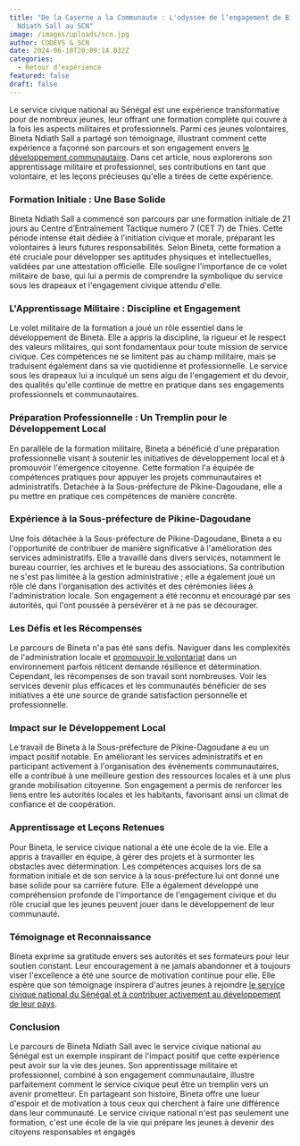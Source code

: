 ```yaml
---
title: "De la Caserne a la Communaute : L'odyssee de l’engagement de Bineta
  Ndiath Sall au SCN"
image: /images/uploads/scn.jpg
author: CODEVS & SCN
date: 2024-06-10T20:09:14.032Z
categories:
  - Retour d’expérience
featured: false
draft: false
---
```

Le service civique national au Sénégal est une expérience transformative pour de nombreux jeunes, leur offrant une formation complète qui couvre à la fois les aspects militaires et professionnels. Parmi ces jeunes volontaires, Bineta Ndiath Sall a partagé son témoignage, illustrant comment cette expérience a façonné son parcours et son engagement envers [le développement communautaire](https://codevsn.org/categories/service-%C3%A0-la-communaut%C3%A9/). Dans cet article, nous explorerons son apprentissage militaire et professionnel, ses contributions en tant que volontaire, et les leçons précieuses qu'elle a tirées de cette expérience.

### Formation Initiale : Une Base Solide

Bineta Ndiath Sall a commencé son parcours par une formation initiale de 21 jours au Centre d’Entraînement Tactique numéro 7 (CET 7) de Thiès. Cette période intense était dédiée à l'initiation civique et morale, préparant les volontaires à leurs futures responsabilités. Selon Bineta, cette formation a été cruciale pour développer ses aptitudes physiques et intellectuelles, validées par une attestation officielle. Elle souligne l'importance de ce volet militaire de base, qui lui a permis de comprendre la symbolique du service sous les drapeaux et l'engagement civique attendu d'elle.

### L'Apprentissage Militaire : Discipline et Engagement

Le volet militaire de la formation a joué un rôle essentiel dans le développement de Bineta. Elle a appris la discipline, la rigueur et le respect des valeurs militaires, qui sont fondamentaux pour toute mission de service civique. Ces compétences ne se limitent pas au champ militaire, mais se traduisent également dans sa vie quotidienne et professionnelle. Le service sous les drapeaux lui a inculqué un sens aigu de l'engagement et du devoir, des qualités qu'elle continue de mettre en pratique dans ses engagements professionnels et communautaires.

### Préparation Professionnelle : Un Tremplin pour le Développement Local

En parallèle de la formation militaire, Bineta a bénéficié d'une préparation professionnelle visant à soutenir les initiatives de développement local et à promouvoir l'émergence citoyenne. Cette formation l'a équipée de compétences pratiques pour appuyer les projets communautaires et administratifs. Detachée à la Sous-préfecture de Pikine-Dagoudane, elle a pu mettre en pratique ces compétences de manière concrète.

### Expérience à la Sous-préfecture de Pikine-Dagoudane

Une fois détachée à la Sous-préfecture de Pikine-Dagoudane, Bineta a eu l'opportunité de contribuer de manière significative à l'amélioration des services administratifs. Elle a travaillé dans divers services, notamment le bureau courrier, les archives et le bureau des associations. Sa contribution ne s'est pas limitée à la gestion administrative ; elle a également joué un rôle clé dans l'organisation des activités et des cérémonies liées à l'administration locale. Son engagement a été reconnu et encouragé par ses autorités, qui l'ont poussée à persévérer et à ne pas se décourager.

### Les Défis et les Récompenses

Le parcours de Bineta n'a pas été sans défis. Naviguer dans les complexités de l'administration locale et [promouvoir le volontariat](https://codevsn.org/actualites/assembl%C3%A9e-g%C3%A9n%C3%A9rale-codevs-2023-promouvoir-une-gestion-associative-transparente-inclusive-et-efficace/) dans un environnement parfois réticent demande résilience et détermination. Cependant, les récompenses de son travail sont nombreuses. Voir les services devenir plus efficaces et les communautés bénéficier de ses initiatives a été une source de grande satisfaction personnelle et professionnelle.

### Impact sur le Développement Local

Le travail de Bineta à la Sous-préfecture de Pikine-Dagoudane a eu un impact positif notable. En améliorant les services administratifs et en participant activement à l'organisation des événements communautaires, elle a contribué à une meilleure gestion des ressources locales et à une plus grande mobilisation citoyenne. Son engagement a permis de renforcer les liens entre les autorités locales et les habitants, favorisant ainsi un climat de confiance et de coopération.

### Apprentissage et Leçons Retenues

Pour Bineta, le service civique national a été une école de la vie. Elle a appris à travailler en équipe, à gérer des projets et à surmonter les obstacles avec détermination. Les compétences acquises lors de sa formation initiale et de son service à la sous-préfecture lui ont donné une base solide pour sa carrière future. Elle a également développé une compréhension profonde de l'importance de l'engagement civique et du rôle crucial que les jeunes peuvent jouer dans le développement de leur communauté.

### Témoignage et Reconnaissance

Bineta exprime sa gratitude envers ses autorités et ses formateurs pour leur soutien constant. Leur encouragement à ne jamais abandonner et à toujours viser l'excellence a été une source de motivation continue pour elle. Elle espère que son témoignage inspirera d'autres jeunes à rejoindre [le service civique national du Sénégal et à contribuer activement au développement de leur pays](https://codevsn.org/actualites/decret-presidentiel-promotion-de-lengagement-communautaire-et-du-volontariat-au-senegal/).

### Conclusion

Le parcours de Bineta Ndiath Sall avec le service civique national au Sénégal est un exemple inspirant de l'impact positif que cette expérience peut avoir sur la vie des jeunes. Son apprentissage militaire et professionnel, combiné à son engagement communautaire, illustre parfaitement comment le service civique peut être un tremplin vers un avenir prometteur. En partageant son histoire, Bineta offre une lueur d'espoir et de motivation à tous ceux qui cherchent à faire une différence dans leur communauté. Le service civique national n'est pas seulement une formation, c'est une école de la vie qui prépare les jeunes à devenir des citoyens responsables et engagés